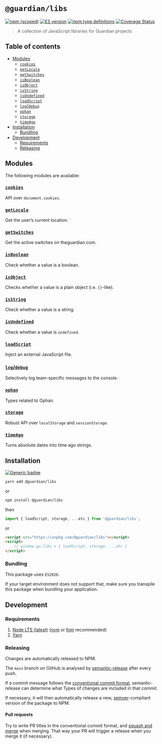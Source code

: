 # `@guardian/libs`

[![npm (scoped)](https://img.shields.io/npm/v/@guardian/libs)](https://www.npmjs.com/package/@guardian/libs)
[![ES version](https://badgen.net/badge/ES/2020/cyan)](https://tc39.es/ecma262/2020/)
[![npm type definitions](https://img.shields.io/npm/types/@guardian/libs)](https://www.typescriptlang.org/)
[![Coverage Status](https://coveralls.io/repos/github/guardian/libs/badge.svg)](https://coveralls.io/github/guardian/libs)

> A collection of JavaScript libraries for Guardian projects

<!-- START doctoc generated TOC please keep comment here to allow auto update -->
<!-- DON'T EDIT THIS SECTION, INSTEAD RE-RUN doctoc TO UPDATE -->
## Table of contents

- [Modules](#modules)
  - [`cookies`](#cookies)
  - [`getLocale`](#getlocale)
  - [`getSwitches`](#getswitches)
  - [`isBoolean`](#isboolean)
  - [`isObject`](#isobject)
  - [`isString`](#isstring)
  - [`isUndefined`](#isundefined)
  - [`loadScript`](#loadscript)
  - [`log`/`debug`](#logdebug)
  - [`ophan`](#ophan)
  - [`storage`](#storage)
  - [`timeAgo`](#timeago)
- [Installation](#installation)
  - [Bundling](#bundling)
- [Development](#development)
  - [Requirements](#requirements)
  - [Releasing](#releasing)

<!-- END doctoc generated TOC please keep comment here to allow auto update -->

## Modules

The following modules are available:

### [`cookies`](./src/cookies.README.md)

API over `document.cookies`.

### [`getLocale`](./src/getLocale.README.md)

Get the user’s current location.

### [`getSwitches`](./src/getSwitches.README.md)

Get the active switches on theguardian.com.

### [`isBoolean`](./src/isBoolean.README.md)

Check whether a value is a boolean.

### [`isObject`](./src/isObject.README.md)

Checks whether a value is a plain object (i.e. `{}`-like).

### [`isString`](./src/isString.README.md)

Check whether a value is a string.

### [`isUndefined`](./src/isUndefined.README.md)

Check whether a value is `undefined`.

### [`loadScript`](./src/loadScript.README.md)

Inject an external JavaScript file.

### [`log`/`debug`](./src/logger.README.md)

Selectively log team-specific messages to the console.

### [`ophan`](./src/types/ophan.README.md)

Types related to Ophan.

### [`storage`](./src/storage.README.md)

Robust API over `localStorage` and `sessionStorage`.

### [`timeAgo`](./src/timeAgo.README.md)

Turns absolute dates into time ago strings.

## Installation

[![Generic badge](https://img.shields.io/badge/google-chat-259082.svg)](https://chat.google.com/room/AAAAWwBdSMs)

```bash
yarn add @guardian/libs
```

or

```bash
npm install @guardian/libs
```

then

```js
import { loadScript, storage, ...etc } from '@guardian/libs';
```

or

```html
<script src="https://unpkg.com/@guardian/libs"></script>
<script>
    // window.gu.libs = { loadScript, storage, ...etc }
</script>
```

### Bundling

This package uses `ES2020`.

If your target environment does not support that, make sure you transpile this package when bundling your application.

## Development

### Requirements

1. [Node LTS (latest)](https://nodejs.org/en/download/) ([nvm](https://github.com/nvm-sh/nvm) or [fnm](https://github.com/Schniz/fnm) recommended)
2. [Yarn](https://classic.yarnpkg.com/en/docs/install/)

### Releasing

Changes are automatically released to NPM.

The `main` branch on GitHub is analysed by [semantic-release](https://semantic-release.gitbook.io/) after every push.

If a commit message follows the [conventional commit format](https://www.conventionalcommits.org/en/v1.0.0), semantic-release can determine what Types of changes are included in that commit.

If necessary, it will then automatically release a new, [semver](https://semver.org/)-compliant version of the package to NPM.

#### Pull requests

Try to write PR titles in the conventional commit format, and [squash and merge](https://docs.github.com/en/free-pro-team@latest/github/collaborating-with-issues-and-pull-requests/about-pull-request-merges#squash-and-merge-your-pull-request-commits) when merging. That way your PR will trigger a release when you merge it (if necessary).
